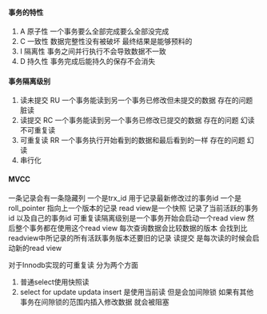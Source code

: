 #### 事务的特性
1. A 原子性 一个事务要么全部完成要么全部没完成
2. C 一致性 数据完整性没有被破坏 最终结果是能够预料的
3. I 隔离性 事务之间并行执行不会导致数据不一致
4. D 持久性 事务完成后能持久的保存不会消失

#### 事务隔离级别
1. 读未提交 RU  一个事务能读到另一个事务已修改但未提交的数据  存在的问题 脏读
2. 读提交 RC 一个事务能读到另一个事务已修改已提交的数据 存在的问题 幻读 不可重复读
3. 可重复读 RR 一个事务执行开始看到的数据和最后看到的一样 存在的问题 幻读
4. 串行化

#### MVCC
一条记录会有一条隐藏列 一个是trx_id 用于记录最新修改过的事务id 一个是  roll_pointer 指向上一个版本的记录
read view是一个快照  记录了当前活跃的事务id 以及自己的事务id
可重复读隔离级别是一个事务开始会启动一个read view 然后整个事务都在使用这个read view
每次查询数据会比较数据的版本 会找到比readview中所记录的所有活跃事务版本还要旧的记录
读提交 是每次读的时候会启动新的read view

对于Innodb实现的可重复读 分为两个方面
1. 普通select使用快照读
2. select for update  updata insert 是使用当前读 但是会加间隙锁 如果有其他事务在间隙锁的范围内插入修改数据 就会被阻塞